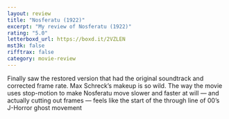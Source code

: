 ```yaml
---
layout: review
title: "Nosferatu (1922)"
excerpt: "My review of Nosferatu (1922)"
rating: "5.0"
letterboxd_url: https://boxd.it/2VZLEN
mst3k: false
rifftrax: false
category: movie-review
---
```


Finally saw the restored version that had the original soundtrack and corrected frame rate. Max Schreck’s makeup is so wild. The way the movie uses stop-motion to make Nosferatu move slower and faster at will — and actually cutting out frames — feels like the start of the through line of 00’s J-Horror ghost movement
